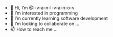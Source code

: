 - 👋 Hi, I’m @I-v-a-n-I-v-a-n-o-v
- 👀 I’m interested in programming
- 🌱 I’m currently learning software development
- 💞️ I’m looking to collaborate on ...
- 📫 How to reach me ...

<!---
I-v-a-n-I-v-a-n-o-v/I-v-a-n-I-v-a-n-o-v is a ✨ special ✨ repository because its `README.md` (this file) appears on your GitHub profile.
You can click the Preview link to take a look at your changes.
--->
